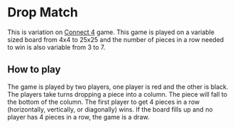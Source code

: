 # Drop Match

This is variation on [Connect 4](https://en.wikipedia.org/wiki/Connect_Four) game. 
This game is played on a variable sized board from 4x4 to 25x25 and the number of pieces in a row needed to win is also variable from 3 to 7.


## How to play

The game is played by two players, one player is red and the other is black. The players take turns dropping a piece into a column. The piece will fall to the bottom of the column. The first player to get 4 pieces in a row (horizontally, vertically, or diagonally) wins. If the board fills up and no player has 4 pieces in a row, the game is a draw.
